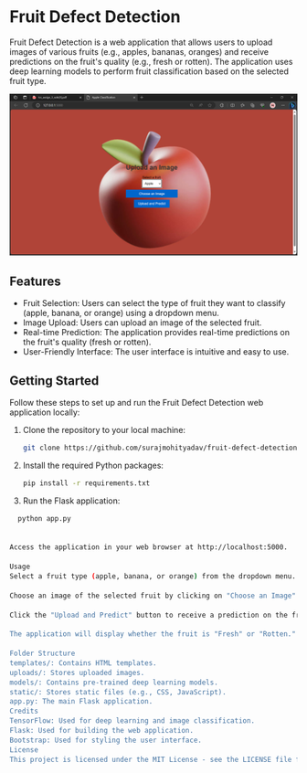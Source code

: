 # Fruit Defect Detection

Fruit Defect Detection is a web application that allows users to upload images of various fruits (e.g., apples, bananas, oranges) and receive predictions on the fruit's quality (e.g., fresh or rotten). The application uses deep learning models to perform fruit classification based on the selected fruit type.

![Sample Screenshot](screenshots/Screenshot.png)

## Features

- Fruit Selection: Users can select the type of fruit they want to classify (apple, banana, or orange) using a dropdown menu.
- Image Upload: Users can upload an image of the selected fruit.
- Real-time Prediction: The application provides real-time predictions on the fruit's quality (fresh or rotten).
- User-Friendly Interface: The user interface is intuitive and easy to use.

## Getting Started

Follow these steps to set up and run the Fruit Defect Detection web application locally:

1. Clone the repository to your local machine:

   ```bash
   git clone https://github.com/surajmohityadav/fruit-defect-detection.git


2. Install the required Python packages:

   ```bash
   pip install -r requirements.txt


3. Run the Flask application:

  ```bash
    python app.py


Access the application in your web browser at http://localhost:5000.

Usage
Select a fruit type (apple, banana, or orange) from the dropdown menu.

Choose an image of the selected fruit by clicking on "Choose an Image" and then upload the image.

Click the "Upload and Predict" button to receive a prediction on the fruit's quality.

The application will display whether the fruit is "Fresh" or "Rotten."

Folder Structure
templates/: Contains HTML templates.
uploads/: Stores uploaded images.
models/: Contains pre-trained deep learning models.
static/: Stores static files (e.g., CSS, JavaScript).
app.py: The main Flask application.
Credits
TensorFlow: Used for deep learning and image classification.
Flask: Used for building the web application.
Bootstrap: Used for styling the user interface.
License
This project is licensed under the MIT License - see the LICENSE file for details.

